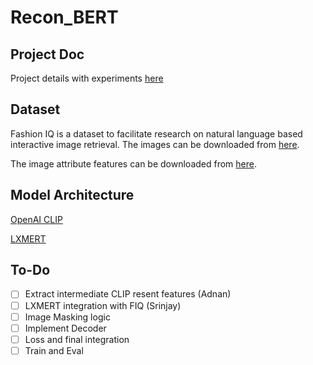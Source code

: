 # Recon_BERT

## Project Doc
Project details with experiments [here](https://docs.google.com/document/d/1aQyJ4R7a1U1tSIOxoBDfknMo7oPmgC5kw3E17XylDhI/edit?usp=sharing)

## Dataset 
Fashion IQ is a dataset to facilitate research on natural language based interactive image retrieval.
The images can be downloaded from [here](https://github.com/hongwang600/fashion-iq-metadata). 

The image attribute features can be downloaded from [here](https://ibm.box.com/s/imyukakmnrkk2zuitju2m8akln3ayoct).


## Model Architecture 
[OpenAI CLIP](https://github.com/openai/CLIP/blob/d50d76daa670286dd6cacf3bcd80b5e4823fc8e1/clip/model.py)

[LXMERT](https://github.com/airsplay/lxmert/blob/0db1182b9030da3ce41f17717cc628e1cd0a95d5/src/lxrt/modeling.py)


## To-Do

- [ ] Extract intermediate CLIP resent features (Adnan)
- [ ] LXMERT integration with FIQ (Srinjay)
- [ ] Image Masking logic 
- [ ] Implement Decoder
- [ ] Loss and final integration
- [ ] Train and Eval
